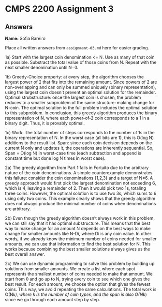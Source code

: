 # CMPS 2200 Assignment 3
## Answers

**Name:** Sofia Bareiro 


Place all written answers from `assignment-03.md` here for easier grading.

1a) Start with the largest coin denomination <= N. Use as many of that coin as possible. Substract the total value of those coins from N. Repeat with the next smaller denomination until N=0. 

1b) Greedy-Choice property: at every step, the algorithm chooses the largest power of 2 that fits into the remaining amount. Since powers of 2 are non-overlapping and can only be summed uniquely (binary representation), using the largest coin doesn't prevent an optimal solution for the remainder. Optimal strubstructure: once the largest coin is chosen, the problem reduces to a smaller subproblem of the same structure: making change for N-coin. The optimal solution to the full problem includes the optimal solution to this subproblem. In conclusion, this greedy algorithm produces the binary representation of N, where each power-of-2 coin corresponds to a 1 in a binary digit. Thus, it is provably optimal. 

1c) Work: The total number of steps corresponds to the number of 1s in the binary representation of N. In the worst case (all bits are 1), this is O(log N) additions to the result list. Span: since each coin decision depends on the current N only and updates it, the operations are inherently sequential. So, Span = O(log N) in worst-case time (each subtraction and append is constant time but done log N times in worst case).

2a) The greedy algorithm from Part 1 fails in Fortuito due to the arbitrary nature of the coin denominations. A simple counterexample demonstrates this failure: consider the coin denominations {1,2,3} and a target of N=6. A greedy approach would first pick the largest denomination not exceeding 6, which is 4, leaving a remainder of 2. Then it would pick two 1s, totaling three coins. However, the optimal solution is to use two 3s, which sums to 6 using only two coins. This example clearly shows that the greedy algorithm does not always produce the minimal number of coins when denominations are arbitrary.

2b) Even though the greedy algorithm doesn’t always work in this problem, we can still say that it has optimal substructure. This means that the best way to make change for an amount N depends on the best ways to make change for smaller amounts like N-Di, where Di is any coin value. In other words, if we already know the minimum number of coins needed for smaller amounts, we can use that information to find the best solution for N. This works because combining the best smaller solutions always gives us the best overall answer. 

2c) We can use dynamic programming to solve this problem by building up solutions from smaller amounts. We create a list where each spot represents the smallest number of coins needed to make that amount. We start from 0 and go up to N, trying every coin to see which one gives the best result. For each amount, we choose the option that gives the fewest coins. This way, we avoid repeating the same calculations. The total work is O(N*k), where k is the number of coin types, and the span is also O(N*k) since we go through each amount step by step. 

